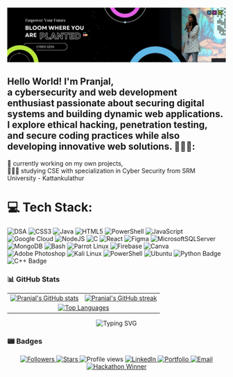 ![GitHub Banner](https://raw.githubusercontent.com/PranjalBugged-Out/PranjalBugged-Out/main/banner.png)




## Hello World! I'm Pranjal,<br>a cybersecurity and web development enthusiast passionate about securing digital systems and building dynamic web applications. I explore ethical hacking, penetration testing, and secure coding practices while also developing innovative web solutions. 🚀👋🏼:
🛜 currently working on my own projects,<br>👨🏼‍🎓 studying CSE with specialization in Cyber Security from SRM University - Kattankulathur


# 💻 Tech Stack:
![DSA](https://img.shields.io/badge/DSA-black?style=for-the-badge&logoColor=white&color=007ACC) ![CSS3](https://img.shields.io/badge/css3-%231572B6.svg?style=for-the-badge&logo=css3&logoColor=white) ![Java](https://img.shields.io/badge/java-%23ED8B00.svg?style=for-the-badge&logo=openjdk&logoColor=white) ![HTML5](https://img.shields.io/badge/html5-%23E34F26.svg?style=for-the-badge&logo=html5&logoColor=white) ![PowerShell](https://img.shields.io/badge/PowerShell-%235391FE.svg?style=for-the-badge&logo=powershell&logoColor=white) ![JavaScript](https://img.shields.io/badge/JavaScript-black?style=for-the-badge&logo=javascript&logoColor=black&color=F7DF1E)![Google Cloud](https://img.shields.io/badge/GoogleCloud-%234285F4.svg?style=for-the-badge&logo=google-cloud&logoColor=white) ![NodeJS](https://img.shields.io/badge/node.js-6DA55F?style=for-the-badge&logo=node.js&logoColor=white) ![C](https://img.shields.io/badge/c%23-%23239120.svg?style=for-the-badge&logo=csharp&logoColor=white) ![React](https://img.shields.io/badge/react-%2320232a.svg?style=for-the-badge&logo=react&logoColor=%2361DAFB) ![Figma](https://img.shields.io/badge/figma-%23F24E1E.svg?style=for-the-badge&logo=figma&logoColor=white) ![MicrosoftSQLServer](https://img.shields.io/badge/Microsoft%20SQL%20Server-CC2927?style=for-the-badge&logo=microsoft%20sql%20server&logoColor=white) ![MongoDB](https://img.shields.io/badge/MongoDB-%234ea94b.svg?style=for-the-badge&logo=mongodb&logoColor=white) ![Bash](https://img.shields.io/badge/Bash/Command%20Prompt-00FF00?style=for-the-badge&logo=gnu-bash&logoColor=white&color=000000) ![Parrot Linux](https://img.shields.io/badge/Parrot%20Linux-black?style=for-the-badge&logo=parrotos&logoColor=black&color=00AEEF) ![Firebase](https://img.shields.io/badge/Firebase-039BE5?style=for-the-badge&logo=Firebase&logoColor=white) ![Canva](https://img.shields.io/badge/Canva-black?style=for-the-badge&logo=canva&logoColor=white&color=6C24FF) ![Adobe Photoshop](https://img.shields.io/badge/adobe%20photoshop-%2331A8FF.svg?style=for-the-badge&logo=adobe%20photoshop&logoColor=white) ![Kali Linux](https://img.shields.io/badge/Kali%20Linux-black?style=for-the-badge&logo=kalilinux&logoColor=black&color=white) ![PowerShell](https://img.shields.io/badge/PowerShell-black?style=for-the-badge&logo=powershell&logoColor=white&color=001489)
 ![Ubuntu](https://img.shields.io/badge/Ubuntu-black?style=for-the-badge&logo=ubuntu&logoColor=black&color=E95420) ![Python Badge](https://img.shields.io/badge/Python-3776AB?style=for-the-badge&logo=python&logoColor=FFD43B) ![C++ Badge](https://img.shields.io/badge/C++-6A0DAD?style=for-the-badge&logo=c%2B%2B&logoColor=white)



### 📊 GitHub Stats

<div align="center">

<!-- Row 1: Stats + Streak -->
<table>
  <tr>
    <td>
      <a href="https://github.com/PranjalBugged-Out">
        <img alt="Pranjal's GitHub stats" src="https://github-readme-stats.vercel.app/api?username=PranjalBugged-Out&show_icons=true&theme=tokyonight&hide_border=true" />
      </a>
    </td>
    <td>
      <a href="https://github.com/PranjalBugged-Out">
        <img alt="Pranjal's GitHub streak" src="https://streak-stats.demolab.com?user=PranjalBugged-Out&theme=tokyonight&hide_border=true" />
      </a>
    </td>
  </tr>
  <tr>
    <td colspan="2" align="center">
      <a href="https://github.com/PranjalBugged-Out">
        <img alt="Top Languages" src="https://github-readme-stats.vercel.app/api/top-langs/?username=PranjalBugged-Out&layout=compact&theme=tokyonight&hide_border=true" />
      </a>
    </td>
  </tr>
  
</table>

</div>

<div align="center">

<img src="https://readme-typing-svg.demolab.com?font=Fira+Code&size=26&duration=3200&pause=700&color=6AA6FF&center=true&vCenter=true&width=850&lines=Cybersecurity+%26+Web+Dev;CTF+player+%7C+Secure+coding+advocate;Always+learning+new+exploits+%26+defenses" alt="Typing SVG" />

</div>





### 📟 Badges

<div align="center">

<!-- Profile metrics -->
<a href="https://github.com/PranjalBugged-Out?tab=followers">
  <img src="https://img.shields.io/github/followers/PranjalBugged-Out?logo=github&style=for-the-badge" alt="Followers"/>
  </a>
<a href="https://github.com/PranjalBugged-Out?tab=repositories&type=source">
  <img src="https://img.shields.io/github/stars/PranjalBugged-Out?affiliations=OWNER%2CCOLLABORATOR&logo=github&style=for-the-badge" alt="Stars"/>
  </a>
<img src="https://komarev.com/ghpvc/?username=PranjalBugged-Out&style=for-the-badge&color=blueviolet" alt="Profile views"/>

<!-- Social / contact -->
<a href="https://www.linkedin.com/in/pranjalbabel">
  <img src="https://img.shields.io/badge/LinkedIn-Connect-0A66C2?logo=linkedin&style=for-the-badge" alt="LinkedIn"/>
</a>
<a href="https://pranjal-babel.vercel.app/">
  <img src="https://img.shields.io/badge/Portfolio-Visit-4CAF50?style=for-the-badge&logo=vercel&logoColor=white" alt="Portfolio"/>
</a>
<a href="mailto:pranjalbabel08@gmail.com">
  <img src="https://img.shields.io/badge/Email-Contact-EA4335?logo=gmail&logoColor=white&style=for-the-badge" alt="Email"/>
</a>

<!-- Achievement -->
<a href="https://www.linkedin.com/in/pranjalbabel/">
  <img src="https://img.shields.io/badge/Hackathon-Winner-8A2BE2?style=for-the-badge" alt="Hackathon Winner"/>
</a>

</div>



